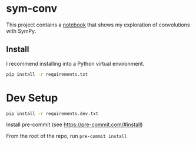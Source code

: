# sym-conv

This project contains a [notebook](notebooks/sym-conv.ipynb) that shows my exploration of convolutions with SymPy.

## Install
I recommend installing into a Python virtual environment.

``` sh
pip install -r requirements.txt
```

# Dev Setup
``` sh
pip install -r requirements.dev.txt
```

Install pre-commit (see https://pre-commit.com/#install)

From the root of the repo, run `pre-commit install`


